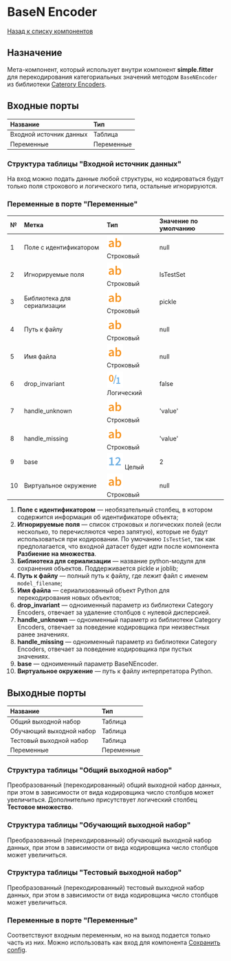 # BaseN Encoder

[Назад к списку компонентов](../README.md)

## Назначение

Мета-компонент, который использует внутри компонент **simple.fitter** для перекодирования категориальных значений методом `BaseNEncoder` из библиотеки [Caterory Encoders](https://contrib.scikit-learn.org/category_encoders).


## Входные порты

| Название                | Тип        |
|:------------------------|:-----------|
| Входной источник данных | Таблица    |
| Переменные              | Переменные |

### Структура таблицы "Входной источник данных"

На вход можно подать данные любой структуры, но кодироваться будут только поля строкового и логического типа, остальные игнорируются.

### Переменные в порте "Переменные"

| №  | Метка                       | Тип                                | Значение по умолчанию   |
|:---|:----------------------------|:-----------------------------------|:------------------------|
| 1  | Поле с идентификатором      | ![](./img/string.svg) Строковый    | null                    |
| 2  | Игнорируемые поля           | ![](./img/string.svg) Строковый    | IsTestSet               |
| 3  | Библиотека для сериализации | ![](./img/string.svg) Строковый    | pickle                  |
| 4  | Путь к файлу                | ![](./img/string.svg) Строковый    | null                    |
| 5  | Имя файла                   | ![](./img/string.svg) Строковый    | null                    |
| 6  | drop_invariant              | ![](./img/logical.svg) Логический  | false                   |
| 7  | handle_unknown              | ![](./img/string.svg) Строковый    | 'value'                 |
| 8  | handle_missing              | ![](./img/string.svg) Строковый    | 'value'                 |
| 9  | base                        | ![](./img/integer.svg) Целый       | 2                       |
| 10 | Виртуальное окружение       | ![](./img/string.svg) Строковый    |null                     |

1. **Поле с идентификатором** — необязательный столбец, в котором содержится информация об идентификаторе объекта;
2. **Игнорируемые поля** — cписок строковых и логических полей (если несколько, то перечисляются через запятую), которые не будут использоваться при кодировании. По умочанию `IsTestSet`, так как предполагается, что входной датасет будет идти после компонента **Разбиение на множества**.
3. **Библиотека для сериализации** — название python-модуля для сохранения объектов. Поддерживается pickle и joblib;
4. **Путь к файлу** — полный путь к файлу, где лежит файл с именем `model_filename`;
5. **Имя файла**  —  сериализованный объект Python для перекодирования новых объектов;
6. **drop_invariant** — одноименный параметр из библиотеки Category Encoders, отвечает за удаление столбцов с нулевой дисперсией.
7. **handle_unknown** — одноименный параметр из библиотеки Category Encoders, отвечает за поведение кодировщика при неизвестных ранее значениях.
8. **handle_missing** — одноименный параметр из библиотеки Category Encoders, отвечает за поведение кодировщика при пустых значениях.
9. **base** — одноименный параметр BaseNEncoder.
10. **Виртуальное окружение** — путь к файлу интерпретатора Python.

## Выходные порты

| Название                  | Тип        |
|:--------------------------|:-----------|
| Общий выходной набор      | Таблица    |
| Обучающий выходной набор  | Таблица    |
| Тестовый выходной набор   | Таблица    |
| Переменные                | Переменные |

### Структура таблицы "Общий выходной набор"

Преобразованный (перекодированный) общий выходной набор данных, при этом в зависимости от вида кодировщика число столбцов может увеличиться. Дополнительно присутствует логический столбец **Тестовое множество**.

### Структура таблицы "Обучающий выходной набор"

Преобразованный (перекодированный) обучающий выходной набор данных, при этом в зависимости от вида кодировщика число столбцов может увеличиться.

### Структура таблицы "Тестовый выходной набор"

Преобразованный (перекодированный) тестовый выходной набор данных, при этом в зависимости от вида кодировщика число столбцов может увеличиться.

### Переменные в порте "Переменные"

Соответствуют входным переменным, но на выход подается только часть из них. Можно использовать как вход для компонента [Сохранить config](../save_config.md).